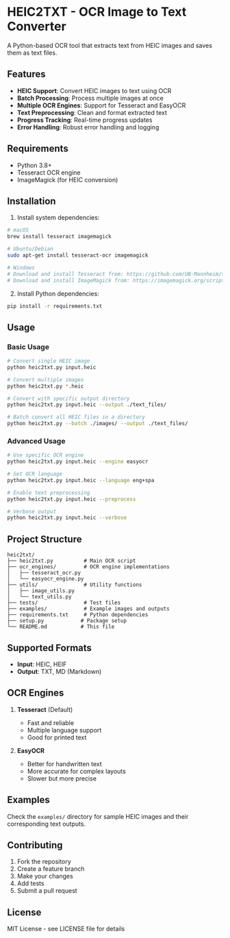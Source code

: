 # HEIC2TXT - OCR Image to Text Converter

A Python-based OCR tool that extracts text from HEIC images and saves them as text files.

## Features

- **HEIC Support**: Convert HEIC images to text using OCR
- **Batch Processing**: Process multiple images at once
- **Multiple OCR Engines**: Support for Tesseract and EasyOCR
- **Text Preprocessing**: Clean and format extracted text
- **Progress Tracking**: Real-time progress updates
- **Error Handling**: Robust error handling and logging

## Requirements

- Python 3.8+
- Tesseract OCR engine
- ImageMagick (for HEIC conversion)

## Installation

1. Install system dependencies:

```bash
# macOS
brew install tesseract imagemagick

# Ubuntu/Debian
sudo apt-get install tesseract-ocr imagemagick

# Windows
# Download and install Tesseract from: https://github.com/UB-Mannheim/tesseract/wiki
# Download and install ImageMagick from: https://imagemagick.org/script/download.php#windows
```

2. Install Python dependencies:

```bash
pip install -r requirements.txt
```

## Usage

### Basic Usage

```bash
# Convert single HEIC image
python heic2txt.py input.heic

# Convert multiple images
python heic2txt.py *.heic

# Convert with specific output directory
python heic2txt.py input.heic --output ./text_files/

# Batch convert all HEIC files in a directory
python heic2txt.py --batch ./images/ --output ./text_files/
```

### Advanced Usage

```bash
# Use specific OCR engine
python heic2txt.py input.heic --engine easyocr

# Set OCR language
python heic2txt.py input.heic --language eng+spa

# Enable text preprocessing
python heic2txt.py input.heic --preprocess

# Verbose output
python heic2txt.py input.heic --verbose
```

## Project Structure

```
heic2txt/
├── heic2txt.py          # Main OCR script
├── ocr_engines/         # OCR engine implementations
│   ├── tesseract_ocr.py
│   └── easyocr_engine.py
├── utils/               # Utility functions
│   ├── image_utils.py
│   └── text_utils.py
├── tests/               # Test files
├── examples/            # Example images and outputs
├── requirements.txt     # Python dependencies
├── setup.py            # Package setup
└── README.md           # This file
```

## Supported Formats

- **Input**: HEIC, HEIF
- **Output**: TXT, MD (Markdown)

## OCR Engines

1. **Tesseract** (Default)
   - Fast and reliable
   - Multiple language support
   - Good for printed text

2. **EasyOCR**
   - Better for handwritten text
   - More accurate for complex layouts
   - Slower but more precise

## Examples

Check the `examples/` directory for sample HEIC images and their corresponding text outputs.

## Contributing

1. Fork the repository
2. Create a feature branch
3. Make your changes
4. Add tests
5. Submit a pull request

## License

MIT License - see LICENSE file for details
